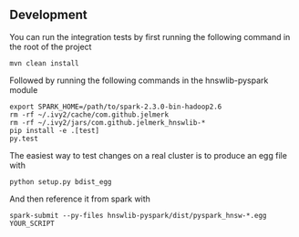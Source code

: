 Development
-----------

You can run the integration tests by first running the following command in the root of the project

    mvn clean install

Followed by running the following commands in the hnswlib-pyspark module

    export SPARK_HOME=/path/to/spark-2.3.0-bin-hadoop2.6
    rm -rf ~/.ivy2/cache/com.github.jelmerk
    rm -rf ~/.ivy2/jars/com.github.jelmerk_hnswlib-*
    pip install -e .[test]
    py.test

The easiest way to test changes on a real cluster is to produce an egg file with

    python setup.py bdist_egg
    
And then reference it from spark with

    spark-submit --py-files hnswlib-pyspark/dist/pyspark_hnsw-*.egg YOUR_SCRIPT
